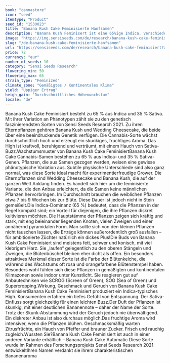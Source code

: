 ```yaml
---
book: "cannastore"
icon: "seed"
itemtype: "Product"
seed_id: "1530023"
title: "Banana Kush Cake Feminisierte Hanfsamen"
description: "Banana Kush Feminisert ist eine 65%ige Indica. Verschiedene Phänotypen und große Erträge sind ebenso typisch wie das relaxte High und der leichte Buzz."
image: "https://img.sensiseeds.com/de/research/banana-kush-cake-feminisiert-image.png"
slug: "/de-banana-kush-cake-feminisierte-hanfsamen"
url: "https://sensiseeds.com/de/research/banana-kush-cake-feminisiert?a_aid=cannastore"
price: 72
currency: "eur"
number_of_seeds: 10
category: "Sensi Seeds Research"
flowering_min: 50
flowering_max: 65
strain_type: "Feminized"
climate_zone: "Gemäßigtes / Kontinentales Klima"
yield: "Üppiger Ertrag"
heigh_gain: "Durchschnittliches Höhenwachstum"
locale: "de"
---
```

Banana Kush Cake Feminisiert besteht zu 65 % aus Indica und 35 % Sativa. Mit ihrer Variation an Phänotypen zählt sie zu den genetisch faszinierendsten Sorten von Sensi Seeds Research 2021. Zu ihren Elternpflanzen gehören Banana Kush und Wedding Cheesecake, die beide über eine beeindruckende Genetik verfügen. Die Cannabis-Sorte wächst durchschnittlich hoch und erzeugt ein skunkiges, fruchtiges Aroma. Das High ist kraftvoll, beruhigend und verträumt, mit einem Hauch von Sativa-Buzz.Wachstumsmuster von Banana Kush Cake FeminisiertBanana Kush Cake Cannabis-Samen bestehen zu 65 % aus Indica- und 35 % Sativa-Genen. Pflanzen, die aus Samen gezogen werden, weisen eine gewisse phänotypische Variation aus. Subtile physische Unterschiede sind also ganz normal, was diese Sorte ideal macht für experimentierfreudige Grower. Die Elternpflanzen sind Wedding Cheesecake und Banana Kush, die auf der ganzen Welt Anklang finden. Es handelt sich hier um die feminisierte Variante, die den Anbau erleichtert, da die Samen keine männlichen Pflanzen hervorbringen. Im Durchschnitt brauchen die weiblichen Pflanzen etwa 7 bis 9 Wochen bis zur Blüte. Diese Dauer ist jedoch nicht in Stein gemeißelt.Die Indica-Dominanz (65 %) bedeutet, dass die Pflanzen in der Regel kompakt sind; ein Vorteil für diejenigen, die ihre Pflanzen diskret kultivieren möchten. Die Hauptstämme der Pflanzen zeigen sich kräftig und stark, mit eng beieinander liegenden Knoten, vielen Zweigen und einer annähernd pyramidalen Form. Man sollte sich von den kleinen Pflanzen nicht täuschen lassen, die Erträge können außerordentlich groß ausfallen – für ambitionierte Züchter natürlich ein dickes Plus!Die Buds von Banana Kush Cake Feminisiert sind meistens fett, schwer und konisch, mit viel klebrigem Harz. Sie „laufen“ gelegentlich zu den oberen Stängeln und Zweigen, die Blütenbüschel bleiben eher dicht als offen. Ein besonders attraktives Merkmal dieser Sorte ist die Farbe der Blütenkelche, die während des Wachstums oft rosa und orangefarbene Blütenstempel haben. Besonders wohl fühlen sich diese Pflanzen in gemäßigten und kontinentalen Klimazonen sowie indoor unter Kunstlicht. Sie reagieren gut auf Anbautechniken wie SCROG (Screen of Green), SOG (Sea of Green) und Supercropping.Wirkung, Geschmack und Geruch von Banana Kush Cake FeminisiertBanana Kush Cake Feminisiert produziert ein Indica-typisches High. Konsumenten erfahren ein tiefes Gefühl von Entspannung. Der Sativa-Einfluss sorgt gleichzeitig für einen leichten Buzz.Der Duft der Pflanzen ist skunkig, mit einer deutlichen Bananennote – daher der Name der Sorte. Trotz der Skunk-Abstammung wird der Geruch jedoch nie überwältigend. Ein diskreter Anbau ist also durchaus möglich.Das fruchtige Aroma wird intensiver, wenn die Pflanzen blühen. Geschmacksmäßig warten Zitrusfrüchte, ein Hauch von Pfeffer und brauner Zucker. Frisch und rauchig zugleich.Wussten Sie?Banana Kush Cake Feminisiert ist auch in einer anderen Variante erhältlich – Banana Kush Cake Automatic Diese Sorte wurde im Rahmen des Forschungsprojekts Sensi Seeds Research 2021 entwickeltIhren Namen verdankt sie ihrem charakteristischen Bananenaroma
